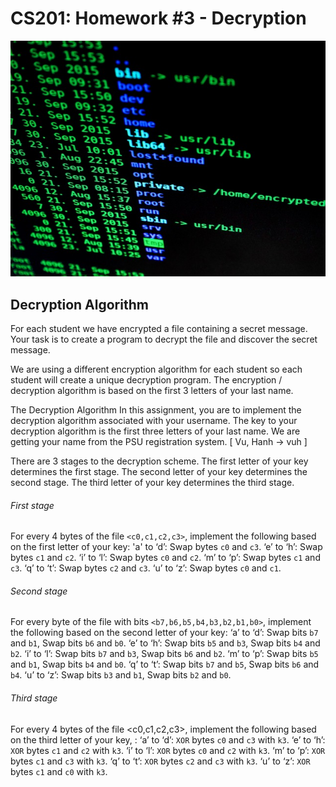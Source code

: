CS201: Homework #3 - Decryption
=======

![Encrypted](encrypted.jpg)

Decryption Algorithm
--------

For each student we have encrypted a file containing a secret message. Your task is to create a program to decrypt the file and discover the secret message.

We are using a different encryption algorithm for each student so each student will create a unique decryption program. The encryption / decryption algorithm is based on the first 3 letters of your last name.

The Decryption Algorithm
In this assignment, you are to implement the decryption algorithm associated with your username. The key to your decryption algorithm is the first three letters of your last name. We are getting your name from the PSU registration system. [ Vu, Hanh $\rightarrow$ vuh ]

There are 3 stages to the decryption scheme. The first letter of your key determines the first stage. The second letter of your key determines the second stage. The third letter of your key determines the third stage.

###### First stage

For every 4 bytes of the file `<c0,c1,c2,c3>`, implement the following based on the first letter of your key:
'a' to ‘d’: Swap bytes `c0` and `c3`.
‘e’ to ‘h’: Swap bytes `c1` and `c2`.
‘i’ to ‘l’: Swap bytes `c0` and `c2`.
‘m’ to ‘p’: Swap bytes `c1` and `c3`.
‘q’ to ‘t’: Swap bytes `c2` and `c3`.
‘u’ to ‘z’: Swap bytes `c0` and `c1`.

###### Second stage
For every byte of the file with bits `<b7,b6,b5,b4,b3,b2,b1,b0>`, implement the following based on the second letter
of your key:
‘a’ to ‘d’: Swap bits `b7` and `b1`, Swap bits `b6` and `b0`.
‘e’ to ‘h’: Swap bits `b5` and `b3`, Swap bits `b4` and `b2`.
‘i’ to ‘l’: Swap bits `b7` and `b3`, Swap bits `b6` and `b2`.
‘m’ to ‘p’: Swap bits `b5` and `b1`, Swap bits `b4` and `b0`.
‘q’ to ‘t’: Swap bits `b7` and `b5`, Swap bits `b6` and `b4`.
‘u’ to ‘z’: Swap bits `b3` and `b1`, Swap bits `b2` and `b0`.

###### Third stage
For every 4 bytes of the file <c0,c1,c2,c3>, implement the following based on the third letter of your key, <k3>:
‘a’ to ‘d’: `XOR` bytes `c0` and `c3` with `k3`.
‘e’ to ‘h’: `XOR` bytes `c1` and `c2` with `k3`.
‘i’ to ‘l’: `XOR` bytes `c0` and `c2` with `k3`.
‘m’ to ‘p’: `XOR` bytes `c1` and `c3` with `k3`.
‘q’ to ‘t’: `XOR` bytes `c2` and `c3` with `k3`.
‘u’ to ‘z’: `XOR` bytes `c1` and `c0` with `k3`.
